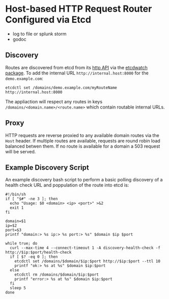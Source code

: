Host-based HTTP Request Router Configured via Etcd
==================================================

+ log to file or splunk storm
+ godoc

Discovery
---------

Routes are discovered from etcd from its [http API](https://coreos.com/docs/distributed-configuration/etcd-api/) via the [etcdwatch package](https://github.com/robtuley/etcdwatch). To add the internal URL `http://internal.host:8000` for the `demo.example.com`:

    etcdctl set /domains/demo.example.com/myRouteName http://internal.host:8000

The appliaction will respect any routes in keys `/domains/<domain.name>/<route.name>` which contain routable internal URLs.

Proxy
-----

HTTP requests are reverse proxied to any available domain routes via the `Host` header. If multiple routes are available, requests are round robin load balanced betwen them. If no route is available for a domain a 503 request will be served.

Example Discovery Script
------------------------

An example discovery bash script to perform a basic polling discovery of a health check URL and poppulation of the route into etcd is:

    #!/bin/sh
    if [ "$#" -ne 3 ]; then
      echo "Usage: $0 <domain> <ip> <port>" >&2
      exit 1
    fi
    
    domain=$1
    ip=$2
    port=$3
    printf "domain:> %s ip:> %s port:> %s" $domain $ip $port
    
    while true; do
      curl --max-time 4 --connect-timeout 1 -A discovery-health-check -f http://$ip:$port/health-check
      if [ $? -eq 0 ]; then
        etcdctl set /domains/$domain/$ip:$port http://$ip:$port --ttl 10
	    printf "ok:> %s at %s" $domain $ip:$port
      else
        etcdctl rm /domains/$domain/$ip:$port
	    printf "error:> %s at %s" $domain $ip:$port
      fi
      sleep 5
    done 
